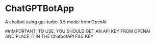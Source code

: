 # ChatGPTBotApp
A chatbot using gpt-turbo-3.5 model from OpenAI

##IMPORTANT: TO USE, YOU SHOULD GET AN API KEY FROM OPENAI AND PLACE IT IN THE ChatbotAPI FILE KEY
